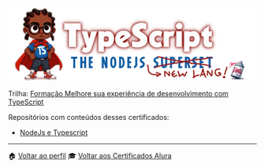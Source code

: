 <img src="header.png">

Trilha: [Formação Melhore sua experiência de desenvolvimento com TypeScript](https://www.alura.com.br/formacao-typescript)

Repositórios com conteúdos desses certificados:
- [NodeJs e Typescript](https://github.com/jtonynet/negociacoes-study-ts)

---

:house: [Voltar ao perfil](https://github.com/jtonynet)
🎓 [Voltar aos Certificados Alura](../)

